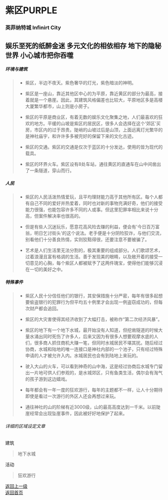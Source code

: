 # 紫区PURPLE 
### 英菲纳特城  Infinirt City 
娱乐至死的纸醉金迷 多元文化的相依相存 地下的隐秘世界 小心城市把你吞噬
---- 
 
 
##### 环境与建筑 
 
> -	紫区，半边不夜天。紫色奢华的灯光，紫色暗淡的神明。 
> 
> -	紫区是一座山，靠近其他区中心的为平原，靠近黄区的部分为最高，接着就是一个悬崖。因此，其建筑风格偏差也比较大，平原地区多是高楼大厦繁华都市，山上则是小房子。 
> 
> -	紫区的平原是商业区，有着无数的娱乐文化聚集之地，人们最喜欢的狂欢的地方。平缓的山坡是紫区的居民区，很多人会选择在这个’郊区’买房，市区内的过于昂贵。陡峭的山坡过后是山顶，上面远离灯光繁华的是神社庙宇，和许许多多被完好的保留下来的文化古迹。 
> 
> - 紫区的交通。紫区的交通是仅次于蓝区的十分发达，使用的皆为现代的载具。 
> 
> - 紫区的环界火车。紫区设有8处车站，通往黄区的直通车在山中间凿出了一条隧道，穿山而行。
 
##### 人民 
 
> -	紫区的人民活泼热情爱玩，且平均理财能力高于其他所有区。每个人都有自己不同的爱好并热爱着，同时也对新的事物充满好奇，他们的接受能力很强，也能包容许多不同的人或事。但这里犯罪率相比来说十分高，但案件解决率也很高的。 
> 
> -	但是有些人沉迷玩乐，愿意花高风险去赚的利益，便会有'今日百万富翁，明日乞讨街头'的这个说法。老手便是十分阴险狡诈，与他们交流，别看他们十分善良热情，实则狡黠得很，还要注意不要被骗了。 
>  
> - 艺术是人们生活里无法分割的，极其重要的组成部分。人们歌颂艺术，过着浪漫且富有格调的生活。善于发现美的眼睛，以及敞开着的接受一切意见的心胸，每个紫区人都被赋予了这两件瑰宝，使得他们能够沉浸在一切的美好之中。 
 
##### 特殊事件 
 
> -	紫区人民十分信任他们的银行，其安保措施十分严密，每年有很多起想要偷盗银行的犯罪行为但平均五十例里才会出现一例盗窃成功的，但每次财产都会追回。 
> 
> - 紫区的大灾害使得其经济收到了大幅打击，被称作“第二次经济风暴”。 
> 
> -	紫区的地下有一个地下水城，最开始没有人知道，但挖凿隧道的时候大量水涌出同时死伤了许多人，后来又因为有很多人想要观摩水底的人们，很多商人抓住商机大赚一笔，但同时水城居民不堪其扰。随后经过协商，水城和陆地的唯一连接口是神社内部的一个池子，只有经过特殊申请的人才被允许入内。水城居民也会有到陆地上来玩的。 
> 
> -	驶入大山的火车，可以看到神奇的山中海，这是经过协商后水城专门留出一片地可供人们参观的，是水城郊区，只有鱼类生活，偶尔会有淘气的孩子游到这边嬉戏。 
> 
> -	每年都会有一年一度的狂欢游行，每年的主题都不一样，让人十分期待即使是看过一次游行的外区人还会再想过来玩。 
> 
> -	通往神社的山的阶梯有近3000级，山的最高高度达到一千米。以前陡崖经常会出现坠崖事件，因此被好好地保护了起来。 


###### 详细的区域设定文章 
建筑
> 地下水城
> 
活动
> 狂欢游行 
  

  
   
 [返回上一级](https://drrlw.github.io/%E5%8C%BA%E5%9F%9F%E5%92%8C%E5%9C%B0%E5%9B%BE)  
 [返回首页](https://drrlw.github.io/index)
